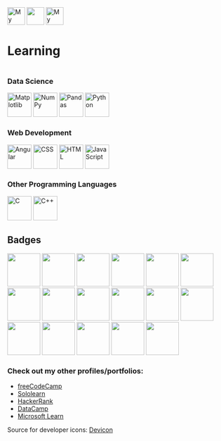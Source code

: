 <body>
	<div style="display:inline-block">
		<a href="https://www.linkedin.com/in/burak-hocuk/"><img height="40" src="https://cdn.jsdelivr.net/gh/devicons/devicon/icons/linkedin/linkedin-original.svg" alt="My LinkedIn profile" /></a>
        	<a href="https://github.com/burak-hocuk"><img height="40" src="https://cdn.jsdelivr.net/gh/devicons/devicon@latest/icons/github/github-original.svg" /></a>
		<a href="https://www.kaggle.com/burakhocuk"><img height="40" src="https://cdn.jsdelivr.net/gh/devicons/devicon@latest/icons/kaggle/kaggle-original.svg" alt="My Kaggle profile" /></a>
	</div>
	<h1>Learning</h1>
	<div style="display:inline-block">
		<h3>Data Science</h3>
			<a href="https://matplotlib.org/"><img height="55" src="https://cdn.jsdelivr.net/gh/devicons/devicon@latest/icons/matplotlib/matplotlib-original.svg" alt="Matplotlib" /></a>
   			<a href="https://numpy.org/"><img height="55" src="https://cdn.jsdelivr.net/gh/devicons/devicon@latest/icons/numpy/numpy-original.svg" alt="NumPy" /></a>
          		<a href="https://pandas.pydata.org/"><img height="55" src="https://cdn.jsdelivr.net/gh/devicons/devicon@latest/icons/pandas/pandas-original.svg" alt="Pandas" /></a>
			<a href="https://www.python.org/"><img height="55" src="https://cdn.jsdelivr.net/gh/devicons/devicon/icons/python/python-original.svg" alt="Python" /></a>
		<h3>Web Development</h3>
	        	<a href="https://angular.io/"><img height="55" src="https://cdn.jsdelivr.net/gh/devicons/devicon@latest/icons/angular/angular-original.svg" alt="Angular" /></a>
			<img height="55" src="https://cdn.jsdelivr.net/gh/devicons/devicon/icons/css3/css3-original.svg" alt="CSS" />
			<img height="55" src="https://cdn.jsdelivr.net/gh/devicons/devicon/icons/html5/html5-original.svg" alt="HTML" />
			<a href="https://ecma-international.org/"><img height="55" src="https://cdn.jsdelivr.net/gh/devicons/devicon@latest/icons/javascript/javascript-original.svg" alt="JavaScript" /></a>
		<h3>Other Programming Languages</h3>
 			<img height="55" src="https://cdn.jsdelivr.net/gh/devicons/devicon@latest/icons/c/c-original.svg" alt="C" />
			<a href="https://isocpp.org/"><img height="55" src="https://cdn.jsdelivr.net/gh/devicons/devicon@latest/icons/cplusplus/cplusplus-original.svg" alt="C++"/></a>
	</div>
	<h2>Badges</h2>
	<div style="display:inline-block">
		<a href="https://www.credly.com/badges/259563f2-b9c6-4f0a-873a-263134d76d84/public_url"><img height="75" src="https://images.credly.com/images/23959af0-44ad-4965-87ef-7758d0466471/image.png"></a>
		<a href="https://www.credly.com/badges/d85fb516-6591-4837-86c2-8431f4283d36/public_url"><img height="75" src="https://images.credly.com/images/d140b4a3-629e-46e2-9c62-ab1ba6a044c2/image.png"></a>
		<a href="https://www.credly.com/badges/306625ea-d391-4014-9d23-a15e4a6a41d5/public_url"><img height="75" src="https://images.credly.com/images/b62670ee-cb24-4603-b3b2-88517e64550d/image.png"></a>
		<a href="https://www.credly.com/badges/1843a04d-901c-4273-aceb-ab1b6ba2ba02/public_url"><img height="75" src="https://images.credly.com/images/4b02ec3c-b8e7-47b2-b033-d5ad68d69d08/image.png"></a>
		<a href="https://www.credly.com/badges/9369a864-ef04-42e6-9c3b-d61773584514/public_url"><img height="75" src="https://images.credly.com/images/edd8c4b5-eb09-4fc7-8f1e-1f29f47362b5/image.png"></a>
		<a href="https://www.credly.com/badges/e46649d4-4290-4b81-baec-fb2e26100fca/public_url"><img height="75" src="https://images.credly.com/images/ec9cb279-eea3-402b-b7fa-4f1669c8ba11/image.png"></a>
		<a href="https://www.credly.com/badges/397e380a-f4ac-41c8-942b-40fadf032de7/public_url"><img height="75" src="https://images.credly.com/images/6b35e0a1-7085-441b-8b7a-307a1f8afe40/image.png"></a>
		<a href="https://www.credly.com/badges/ddd3756e-62e5-4b2f-9788-9df79310023a/public_url"><img height="75" src="https://images.credly.com/images/d3da683c-f917-4e50-9102-fa9241eb4a90/image.png"></a>
		<a href="https://www.credly.com/badges/99351c34-71b8-4b29-8a09-9ff61abcd3b2/public_url"><img height="75" src="https://images.credly.com/images/a80b9dc3-db65-48c1-81f0-1bb3119c9dc7/image.png"></a>
		<a href="https://www.credly.com/badges/ad903394-6691-4e55-b753-f80b2574312c/public_url"><img height="75" src="https://images.credly.com/images/12056bcf-be4f-4609-a240-22a84973b686/image.png"></a>
		<a href="https://www.credly.com/badges/854b96e0-5ce1-47e6-8baa-2cd6419a2bd8/public_url"><img height="75" src="https://images.credly.com/images/5bac76f3-20dc-494b-ae36-c544c95f5d95/image.png"></a>
		<a href="https://www.credly.com/badges/ac8ed55e-544e-469a-9495-aaaaff05fd68/public_url"><img height="75" src="https://images.credly.com/images/7d081d1a-d45a-4c6d-843f-59776e265a9f/image.png"></a>
		<a href="https://www.credly.com/badges/1496243a-4540-43e3-a85c-59b204c0a544/public_url"><img height="75" src="https://images.credly.com/images/41e67025-f502-4f7f-9cf8-ca81538a533b/image.png"></a>
		<a href="https://www.credly.com/badges/47caa519-ce56-4071-a968-af60001529c0/public_url"><img height="75" src="https://images.credly.com/images/bb445c34-b2fd-4daf-9aa5-918f527b509e/image.png"></a>
		<a href="https://www.credly.com/badges/c3e90a78-c0be-40c0-9f69-6791edfbc4f9/public_url"><img height="75" src="https://images.credly.com/images/c6ba31ee-be84-4a98-8478-a152df17de65/image.png"></a>
		<a href="https://www.credly.com/badges/266ee67d-ab92-43df-b44a-0d3dbe74527e/public_url"><img height="75" src="https://images.credly.com/images/4ff66a5e-7ca4-4018-a50a-621d1075c1bc/Foundations-Learning-Foundational.png"></a>
		<a href="https://www.datacamp.com/skill-verification/AIF0012519930101"><img height="75" src="https://github.com/burak-hocuk/burak-hocuk/assets/155871917/1b9eb704-f462-4760-b742-130e5bdaae9e"></a>
	</div>
	<h3>Check out my other profiles/portfolios:</h3>
	<ul>
		<li><a href="https://www.freecodecamp.org/burak-hocuk">freeCodeCamp</a></li>
		<li><a href="https://www.sololearn.com/en/profile/30153535">Sololearn</a></li>
		<li><a href="https://www.hackerrank.com/profile/burak_hocuk">HackerRank</a></li>
		<li><a href="https://www.datacamp.com/portfolio/burak-hocuk">DataCamp</a></li>
		<li><a href="https://learn.microsoft.com/en-gb/users/burak-hocuk/">Microsoft Learn</a></li>
	</ul>
	<p>Source for developer icons: <a href="https://devicon.dev/">Devicon</a> </p>
</body>

